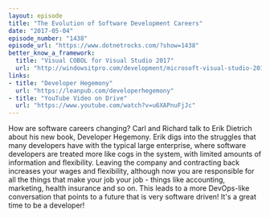 ```yaml
---
layout: episode
title: "The Evolution of Software Development Careers"
date: "2017-05-04"
episode_number: "1438"
episode_url: "https://www.dotnetrocks.com/?show=1438"
better_know_a_framework:
  title: "Visual COBOL for Visual Studio 2017"
  url: "http://windowsitpro.com/development/microsoft-visual-studio-2017-gains-cobol-support-micro-focus"
links:
- title: "Developer Hegemony"
  url: "https://leanpub.com/developerhegemony"
- title: "YouTube Video on Drive"
  url: "https://www.youtube.com/watch?v=u6XAPnuFjJc"
---
```


How are software careers changing? Carl and Richard talk to Erik Dietrich about his new book, Developer Hegemony. Erik digs into the struggles that many developers have with the typical large enterprise, where software developers are treated more like cogs in the system, with limited amounts of information and flexibility. Leaving the company and contracting back increases your wages and flexibility, although now you are responsible for all the things that make your job your job - things like accounting, marketing, health insurance and so on. This leads to a more DevOps-like conversation that points to a future that is very software driven! It's a great time to be a developer!

